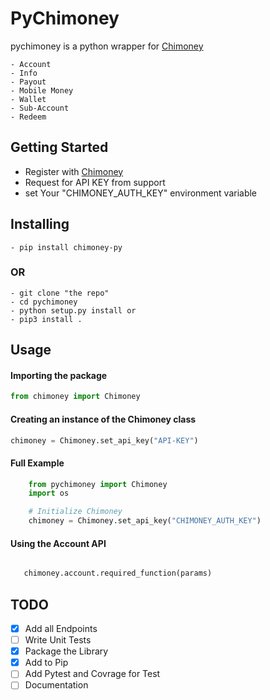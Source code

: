 # PyChimoney

pychimoney is a python wrapper for <a href="https://chimoney.io"> Chimoney </a>

    - Account
    - Info
    - Payout
    - Mobile Money 
    - Wallet
    - Sub-Account
    - Redeem

## Getting Started
- Register with <a href="https://chimoney.io"> Chimoney </a>
- Request for API KEY from support
- set Your "CHIMONEY_AUTH_KEY" environment variable

## Installing 
    - pip install chimoney-py
### OR
    - git clone "the repo"
    - cd pychimoney
    - python setup.py install or
    - pip3 install .

## Usage
#### Importing the package
```python
from chimoney import Chimoney
```
#### Creating an instance of the Chimoney class
```python
chimoney = Chimoney.set_api_key("API-KEY")
```

#### Full Example
```python
    from pychimoney import Chimoney
    import os

    # Initialize Chimoney
    chimoney = Chimoney.set_api_key("CHIMONEY_AUTH_KEY")
```
 #### Using the Account API
 ```python

    chimoney.account.required_function(params)
```

## TODO

- [x] Add all Endpoints
- [ ] Write Unit Tests
- [x] Package the Library
- [x] Add to Pip
- [ ] Add Pytest and Covrage for Test
- [ ] Documentation
